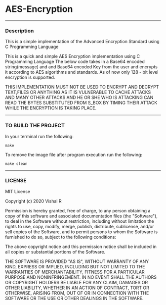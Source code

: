 # AES-Encryption

---------------------------------------------------------------------------------------------------------------------------------------------------

### Description

This is a simple implementation of the Advanced Encryption Standard using C Programming Language

This is a quick and simple AES Encryption implementation using C Programming Language The below code takes in a Base64 encoded string(message) and and Base64 encoded Key from the user and encrypts it according to AES algorithms and standards. As of now only 128 - bit level encryption is supported.

THIS IMPLEMENTATION MUST NOT BE USED TO ENCRYPT AND DECRYPT TEXT,FILES OR ANYTHING AS IT IS VULNERABLE TO CACHE ATTACKS AND MANY OTHER ATTACKS AND HE OR SHE WHO IS ATTACKING CAN READ THE BYTES SUBSTITUTED FROM S_BOX BY TIMING THEIR ATTACK WHILE THE ENCRYPTION IS TAKING PLACE.

---------------------------------------------------------------------------------------------------------------------------------------------------
### TO BUILD THE PROJECT

In your terminal run the following:

  `make`

To remove the image file after program execution run the following:

  `make clean`

---------------------------------------------------------------------------------------------------------------------------------------------------
### LICENSE

MIT License

Copyright (c) 2020 Vishal R

Permission is hereby granted, free of charge, to any person obtaining a copy
of this software and associated documentation files (the "Software"), to deal
in the Software without restriction, including without limitation the rights
to use, copy, modify, merge, publish, distribute, sublicense, and/or sell
copies of the Software, and to permit persons to whom the Software is
furnished to do so, subject to the following conditions:

The above copyright notice and this permission notice shall be included in all
copies or substantial portions of the Software.

THE SOFTWARE IS PROVIDED "AS IS", WITHOUT WARRANTY OF ANY KIND, EXPRESS OR
IMPLIED, INCLUDING BUT NOT LIMITED TO THE WARRANTIES OF MERCHANTABILITY,
FITNESS FOR A PARTICULAR PURPOSE AND NONINFRINGEMENT. IN NO EVENT SHALL THE
AUTHORS OR COPYRIGHT HOLDERS BE LIABLE FOR ANY CLAIM, DAMAGES OR OTHER
LIABILITY, WHETHER IN AN ACTION OF CONTRACT, TORT OR OTHERWISE, ARISING FROM,
OUT OF OR IN CONNECTION WITH THE SOFTWARE OR THE USE OR OTHER DEALINGS IN THE
SOFTWARE.

